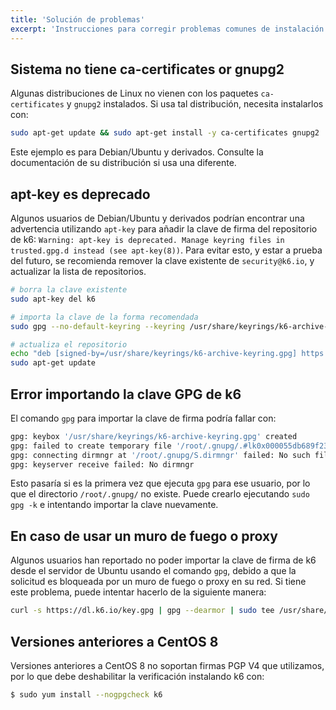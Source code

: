 ```yaml
---
title: 'Solución de problemas'
excerpt: 'Instrucciones para corregir problemas comunes de instalación.'
---
```


## Sistema no tiene ca-certificates or gnupg2

Algunas distribuciones de Linux no vienen con los paquetes `ca-certificates` y `gnupg2` instalados.
Si usa tal distribución, necesita instalarlos con:

```bash
sudo apt-get update && sudo apt-get install -y ca-certificates gnupg2
```

Este ejemplo es para Debian/Ubuntu y derivados. Consulte la documentación de su distribución si usa una diferente.


## apt-key es deprecado

Algunos usuarios de Debian/Ubuntu y derivados podrían encontrar una advertencia utilizando `apt-key` para añadir la clave de firma del repositorio de k6: `Warning: apt-key is deprecated. Manage keyring files in trusted.gpg.d instead (see apt-key(8))`. Para evitar esto, y estar a prueba del futuro, se recomienda remover la clave existente de `security@k6.io`, y actualizar la lista de repositorios.

```bash
# borra la clave existente
sudo apt-key del k6

# importa la clave de la forma recomendada
sudo gpg --no-default-keyring --keyring /usr/share/keyrings/k6-archive-keyring.gpg --keyserver hkp://keyserver.ubuntu.com:80 --recv-keys C5AD17C747E3415A3642D57D77C6C491D6AC1D69

# actualiza el repositorio
echo "deb [signed-by=/usr/share/keyrings/k6-archive-keyring.gpg] https://dl.k6.io/deb stable main" | sudo tee /etc/apt/sources.list.d/k6.list
sudo apt-get update
```


## Error importando la clave GPG de k6

El comando `gpg` para importar la clave de firma podría fallar con:
```bash
gpg: keybox '/usr/share/keyrings/k6-archive-keyring.gpg' created
gpg: failed to create temporary file '/root/.gnupg/.#lk0x000055db689f2310.a86c4b090dc7.7': No such file or directory
gpg: connecting dirmngr at '/root/.gnupg/S.dirmngr' failed: No such file or directory
gpg: keyserver receive failed: No dirmngr
```

Esto pasaría si es la primera vez que ejecuta `gpg` para ese usuario, por lo que el directorio `/root/.gnupg/` no existe. Puede crearlo ejecutando `sudo gpg -k` e intentando importar la clave nuevamente.


## En caso de usar un muro de fuego o proxy

Algunos usuarios han reportado no poder importar la clave de firma de k6 desde el servidor de Ubuntu usando el comando `gpg`, debido a que la solicitud es bloqueada por un muro de fuego o proxy en su red. Si tiene este problema, puede intentar hacerlo de la siguiente manera:

```bash
curl -s https://dl.k6.io/key.gpg | gpg --dearmor | sudo tee /usr/share/keyrings/k6-archive-keyring.gpg
```


## Versiones anteriores a CentOS 8

Versiones anteriores a CentOS 8 no soportan firmas PGP V4 que utilizamos, por lo que debe deshabilitar la verificación instalando k6 con:
```bash
$ sudo yum install --nogpgcheck k6
```
